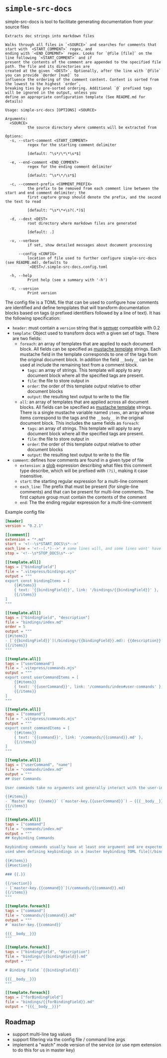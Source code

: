 # `simple-src-docs`

simple-src-docs is tool to facilitate generating documentation from your source files

```
Extracts doc strings into markdown files

Walks through all files in `<SOURCE>` and searches for comments that start with `<START_COMMENT>` regex, and
ending with `<END_COMEMNT>` regex. Looks for `@file [file]` on the line following `<START_COMMENT>` and if
present the contents of the comment are appended to the specified file path. The file and its directories are
created at the given `<DEST>`. Optionally, after the line with `@file` you can provide `@order [num]` to
influence the ordering of the comment content. Content is sorted from the lowest to the highest `order`,
breaking ties by pre-sorted ordering. Additional `@` prefixed tags will be ignored in the output, unless you
define an appropriate configuration template (See README.md for details)

Usage: simple-src-docs [OPTIONS] <SOURCE>

Arguments:
  <SOURCE>
          the source directory where comments will be extracted from

Options:
  -s, --start-comment <START_COMMENT>
          regex for the starting comment delimiter

          [default: ^\s*/\*\*\s*$]

  -e, --end-comment <END_COMMENT>
          regex for the ending comment delimiter

          [default: ^\s*\*/\s*$]

  -c, --comment-prefix <COMMENT_PREFIX>
          the prefix to be removed from each comment line between the start and end comment delimiter; the
          first capture group should denote the prefix, and the second the text to read

          [default: ^\s*\*+\s?(.*)$]

  -d, --dest <DEST>
          root directory where markdown files are generated

          [default: .]

  -v, --verbose
          if set, show detailed messages about document processing

      --config <CONFIG>
          location of file used to further configure simple-src-docs (see README.md), defaults to
          `<DEST>/.simple-src-docs.config.toml

  -h, --help
          Print help (see a summary with '-h')

  -V, --version
          Print version
```

The config file is a TOML file that can be used to configure how comments are identified and define tempplates that will transform documentation blocks based on tags (`@` prefixed identifiers followed by a line of text). It has the following specification:

- `header`: must contain a `version` string that is [semver](https://semver.org/) compatible with 0.2
- `template`: Object used to transform docs with a given set of tags. There are two fields:
   - `foreach`: an array of templates that are applied to each document block. All fields can be specified as [mustache template](https://mustache.github.io/) strings. Each mustache field in the template corresponds to one of the tags from the original document block. In addition the field `__body__` can be used at include
     the remaining text from a comment block.
        - `tags`: an array of strings. This template will apply to any document block where all the specified tags are present.
        - `file`: the file to store output in
        - `order`: the order of this template output relative to other document blocks
        - `output`: the resulting text output to write to the file
   - `all`: an array of templates that are applied across all document blocks. All fields can be specified as [mustache template](https://mustache.github.io/) strings. There is a single mustache variable named `items`, an array whose items correspond to the tags and the `__body__` in the original document block. This includes the same fields as
     `foreach`:
        - `tags`: an array of strings. This template will apply to any document block where all the specified tags are present.
        - `file`: the file to store output in
        - `order`: the order of this template output relative to other document blocks
        - `output`: the resulting text output to write to the file
- `comment`: defines how comments are found in a given type of file
   - `extension`: a [glob](https://github.com/olson-sean-k/wax/blob/master/README.md#patterns) expression describing what files this comment type describe, which will be prefixed with `(?i)`, making it case insensitive.
   - `start`: the starting regular expression for a multi-line comment
   - `each_line`: The prefix that must be present (for single-line comments) and that can be present for multi-line comments. The first capture group must contain the contents of the comment
   - `end`: The the ending regular expression for a multi-line-comment


Example config file

```toml
[header]
version = "0.2.1"

[[comment]]
extension = "*.md"
start = '<!--\s*START_DOCS\s*-->'
each_line = '<!--(.*)-->' # some lines will, and some lines wont' have this
stop = '<!--\s*STOP_DOCS\s*-->'

[[template.all]]
tags = ["bindingField"]
file = ".vitepress/bindings.mjs"
output = """
export const bindingItems = [
    {{#items}}
    { text: '{{bindingField}}', link: '/bindings/{{bindingField}}' },
    {{/items}}
]
"""

[[template.all]]
tags = ["bindingField", "description"]
file = "bindings/index.md"
order = 5
output = """
{{#items}}
- [`{{bindingField}}`](/bindings/{{bindingField}}.md): {{description}}
{{/items}}
"""

[[template.all]]
tags = ["userCommand"]
file = ".vitepress/commands.mjs"
output = """
export const userCommandItems = [
    {{#items}}
    { text: '{{userCommand}}', link: '/commands/index#user-commands' },
    {{/items}}
]
"""

[[template.all]]
tags = ["command"]
file = ".vitepress/commands.mjs"
output = """
export const commandItems = [
    {{#items}}
    { text: '{{command}}', link: '/commands/{{command}}.md' },
    {{/items}}
]
"""

[[template.all]]
tags = ["userCommand", "name"]
file = "commands/index.md"
output = """
## User Commands

User commands take no arguments and generally interact with the user-interface of VSCode.

{{#items}}
- `Master Key: {{name}}` (`master-key.{{userCommand}}`) — {{{__body__}}}
{{/items}}
"""

[[template.all]]
tags = ["command"]
file = "commands/index.md"
output = """
## Keybinding Commands

Keybinding commands usually have at least one argument and are expected to primarily be
used when defining keybindings in a [master keybinding TOML file](/bindings).

{{#items}}
{{#section}}

### {{.}}

{{/section}}
- [`master-key.{{command}}`](/commands/{{command}}.md)
{{/items}}
"""

[[template.foreach]]
tags = ["command"]
file = "commands/{{command}}.md"
output = """
# `master-key.{{command}}`

{{{__body__}}}
"""

[[template.foreach]]
tags = ["bindingField", "description"]
file = "bindings/{{bindingField}}.md"
output = """

# Binding Field `{{bindingField}}`

{{{__body__}}}
"""

[[template.foreach]]
tags = ["forBindingField"]
file = "bindings/{{forBindingField}}.md"
output = "{{{__body__}}}"
```

## Roadmap

- support multi-line tag values
- support filtering via the config file / command line args
- implement a "watch" mode version of the service (or use npm extension to do this for us
  in master key)
